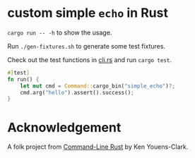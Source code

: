 # custom simple `echo` in Rust

`cargo run -- -h` to show the usage.

Run `./gen-fixtures.sh` to generate some test fixtures.

Check out the test functions in [cli.rs](./tests/cli.rs) and run `cargo test`.

```rust
#[test]
fn run() {
    let mut cmd = Command::cargo_bin("simple_echo")?;
    cmd.arg("hello").assert().success();
}
```

# Acknowledgement

A folk project from [Command-Line Rust](https://learning.oreilly.com/library/view/command-line-rust/9781098109424/) by Ken Youens-Clark.
